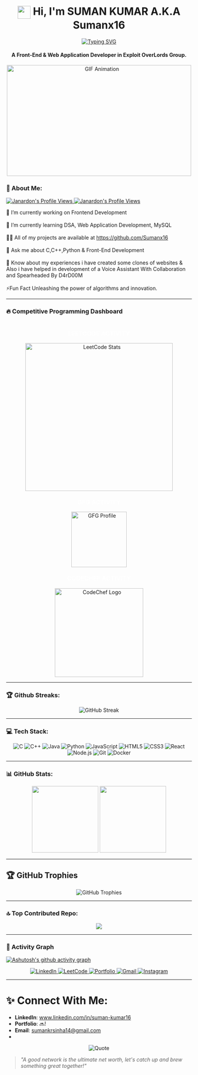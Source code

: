 <h1 align="center">
  <img src="https://media.giphy.com/media/hvRJCLFzcasrR4ia7z/giphy.gif" width="35" style="vertical-align:middle;"/>  
  Hi, I'm <strong>SUMAN KUMAR A.K.A Sumanx16</strong>
</h1>

<p align="center">
  <a href="https://git.io/typing-svg">
    <img src="https://readme-typing-svg.demolab.com?font=Rowdies&weight=700&size=27&pause=1000&color=ADD8E6&center=true&vCenter=true&width=435&lines=I+am+a+Web+Developer+%F0%9F%9A%80;I+am+a+Coder+%F0%9F%91%BE;I+am+a+Entrepreneur+%F0%9F%92%A1" alt="Typing SVG" />
  </a>
</p>

<h4 align="center">A Front-End & Web Application Developer in Exploit OverLords Group. </h4>
<div align="center">
     <td align="left" valign="top">      
   </td>
      <td align="right" valign="top">
        <img src="https://user-images.githubusercontent.com/74038190/225813708-98b745f2-7d22-48cf-9150-083f1b00d6c9.gif" width="500" height="300" alt="GIF Animation"/>
      </td>
</div>

### 💫 About Me:
<a href="#">
  <img alt="Janardon's Profile Views" src="https://komarev.com/ghpvc/?username=sumanx16&color=blue" /> 
</a>
<a href="https://github.com/janardannn?tab=followers">
  <img alt="Janardon's Profile Views" src="https://img.shields.io/github/followers/janardannn.svg?style=flat&label=Follow" />
</a>
</h1>

🔭 I’m currently working on Frontend Development<br><br>🌱 I’m currently learning DSA, Web Application Development, MySQL <br><br>👨‍💻 All of my projects are available at https://github.com/Sumanx16<br><br>💬 Ask me about C,C++,Python & Front-End Development<br><br>📄 Know about my experiences i have created some clones of websites & Also i have helped in development of a Voice Assistant With Collaboration and Spearheaded By D4rD00M <br><br>⚡Fun Fact Unleashing the power of algorithms and innovation.

---

### 🔥 Competitive Programming Dashboard  

<div align="center" style="display: flex; flex-direction: column; align-items: center;">

  <h3 style="color: white;">LEETCODE ACTIVITY</h3>
  <img src="https://leetcard.jacoblin.cool/Sumankr01?theme=dark&ext=activity" width="400px" alt="LeetCode Stats" />

  <h3 style="color: white; margin-top: 20px;">GFG ACTIVITY</h3>
  <a href="https://www.geeksforgeeks.org/user/petersin3z/" target="_blank">
    <img src="https://media.geeksforgeeks.org/gfg-gg-logo.svg" width="150px" alt="GFG Profile" />
  </a>
  
<h3 style="color: white; margin-top: 20px;">CODECHEF ACTIVITY</h3>
<a href="https://www.codechef.com/users/sumankr01" target="_blank">
  <img src="https://cdn.codechef.com/images/cc-logo.svg" width="240px" alt="CodeChef Logo" />
</a>
  
</div>

---

### 🏆 Github Streaks:
<div align="center">
  <img src="https://streak-stats.vercel.app/?user=sumanx16&theme=radical&hide_border=true" alt="GitHub Streak" />
</div>

---

### 💻 Tech Stack:
  <div align="center">

  ![C](https://img.shields.io/badge/c-%2300599C.svg?style=for-the-badge&logo=c&logoColor=white) 
  ![C++](https://img.shields.io/badge/c++-%2300599C.svg?style=for-the-badge&logo=c%2B%2B&logoColor=white)
  ![Java](https://img.shields.io/badge/java-%23ED8B00.svg?style=for-the-badge&logo=java&logoColor=white) 
  ![Python](https://img.shields.io/badge/python-3670A0?style=for-the-badge&logo=python&logoColor=ffdd54)
  ![JavaScript](https://img.shields.io/badge/javascript-%23F7DF1E.svg?style=for-the-badge&logo=javascript&logoColor=black)
  ![HTML5](https://img.shields.io/badge/html5-%23E34F26.svg?style=for-the-badge&logo=html5&logoColor=white)
  ![CSS3](https://img.shields.io/badge/css3-%231572B6.svg?style=for-the-badge&logo=css3&logoColor=white)
  ![React](https://img.shields.io/badge/react-%2361DAFB.svg?style=for-the-badge&logo=react&logoColor=black)
  ![Node.js](https://img.shields.io/badge/node.js-%23339933.svg?style=for-the-badge&logo=node.js&logoColor=white)
  ![Git](https://img.shields.io/badge/git-%23F05033.svg?style=for-the-badge&logo=git&logoColor=white)
  ![Docker](https://img.shields.io/badge/docker-%230db7ed.svg?style=for-the-badge&logo=docker&logoColor=white)

</div>

---

### 📊 GitHub Stats:
<p align="center">
  <img src="https://github-readme-stats.vercel.app/api?username=Sumanx16&theme=dracula&hide_border=false&include_all_commits=true&count_private=true" height="180"/>
  <img src="https://github-readme-stats.vercel.app/api/top-langs/?username=Sumanx16&theme=dracula&hide_border=false&include_all_commits=true&count_private=true&layout=compact" height="180"/>
</p>


---

## 🏆 GitHub Trophies
<p align="center">
    <img src="https://github-profile-trophy.vercel.app/?username=Sumanx16&theme=gruvbox&no-frame=false&no-bg=false&margin-w=0" alt="GitHub Trophies">
</p>


---

### 🔝 Top Contributed Repo:
<div align="center">
     <img src="https://github-contributor-stats.vercel.app/api?username=Sumanx16&limit=5&theme=dracula&combine_all_yearly_contributions=true"/><br/>
</div>

---

### 🌟 Activity Graph  
[![Ashutosh's github activity graph](https://github-readme-activity-graph.vercel.app/graph?username=sumanx16&theme=github-light)](https://github.com/ashutosh00710/github-readme-activity-graph)


<div align="center">
  
  <a href="https://www.linkedin.com/in/suman-kumar16/" target="_blank">
    <img src="https://img.shields.io/badge/LinkedIn-%230A66C2.svg?style=for-the-badge&logo=linkedin&logoColor=white" alt="LinkedIn"/>
  </a>

  <a href="https://leetcode.com/sumankr01/" target="_blank">
    <img src="https://img.shields.io/badge/LeetCode-%23FFA116.svg?style=for-the-badge&logo=leetcode&logoColor=white" alt="LeetCode"/>
  </a>

  <a href="https://https://sumanx16.github.io//" target="_blank">
    <img src="https://img.shields.io/badge/Portfolio-%23000000.svg?style=for-the-badge&logo=vercel&logoColor=white" alt="Portfolio"/>
  </a>

  <a href="mailto:your-sumankrsinha14@gmail.com" target="_blank">
    <img src="https://img.shields.io/badge/Gmail-D14836?style=for-the-badge&logo=gmail&logoColor=white" alt="Gmail"/>
  </a>

  <a href="https://www.instagram.com/sumansfw/" target="_blank">
    <img src="https://img.shields.io/badge/Instagram-%23E4405F.svg?style=for-the-badge&logo=instagram&logoColor=white" alt="Instagram"/>
  </a>

</div>

---  

# ✨ Connect With Me:

- **LinkedIn**: www.linkedin.com/in/suman-kumar16
- **Portfolio**: 🔜!  
- **Email**: sumankrsinha14@gmail.com
- 

<div align="center">
  <img src="https://quotes-github-readme.vercel.app/api?type=horizontal&theme=gruvbox" alt="Quote"/>
</div>



> *"A good network is the ultimate net worth, let's catch up and brew something great together!"*
